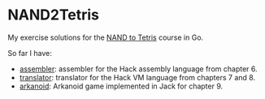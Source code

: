 # NAND2Tetris

My exercise solutions for the [NAND to Tetris](https://www.nand2tetris.org/) course in Go.

So far I have:

 * [assembler](assembler): assembler for the Hack assembly language from chapter 6.
 * [translator](translator): translator for the Hack VM language from chapters 7 and 8.
 * [arkanoid](arkanoid): Arkanoid game implemented in Jack for chapter 9.
